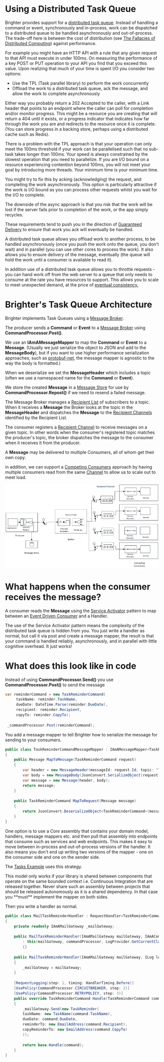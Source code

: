 # Using a Distributed Task Queue

Brighter provides support for a [distributed task
queue](https://parlab.eecs.berkeley.edu/wiki/_media/patterns/taskqueue.pdf).
Instead of handling a command or event, synchronously and in-process,
work can be dispatched to a distributed queue to be handled
asynchronously and out-of-process. The trade-off here is between the
cost of distribution (see [The Fallacies of Distributed
Computing](https://en.wikipedia.org/wiki/Fallacies_of_distributed_computing))
against performance.

For example you might have an HTTP API with a rule that any given request to
that API must execute in under 100ms. On measuring the performance of a
key POST or PUT operation to your API you find that you exceed this
value. Upon realizing that much of your time is spent I/O you consider
two options:

-   Use the TPL (Task parallel library) to perform the work concurrently
-   Offload the work to a distributed task queue, ack the message, and
    allow the work to complete asynchronously

Either way you probably return a 202 Accepted to the caller, with a Link
header that points to an endpoint where the caller can poll for
completion and/or monitor progress. This might be a resource you are
creating that will return a 404 until it exists, or a progress indicator
that indicates how far through the work you are and redirects to the
resource once it is complete. (You can store progress in a backing
store, perhaps using a distributed cache such as Redis).

There is a problem with the TPL approach is that your operation can only
meet the 100ms threshold if your work can be parallelised such that no
sub-task takes longer than 100ms. Your speed is always constrained by
the slowest operation that you need to parallelize. If you are I/O bound
on a resource experiencing contention beyond 100ms, you will not meet
your goal by introducing more threads. Your minimum time is your minimum
time.

You might try to fix this by acking (acknowledging) the request, and
completing the work asynchronously. This option is particularly
attractive if the work is I/O bound as you can process other requests
whilst you wait for the I/O to complete.

The downside of the async approach is that you risk that the work will
be lost if the server fails prior to completion of the work, or the app
simply recycles.

These requirements tend to push you in the direction of [Guaranteed
Delivery](http://www.eaipatterns.com/GuaranteedMessaging.html) to ensure
that work you ack will eventually be handled.

A distributed task queue allows you offload work to another process, to
be handled asynchronously (once you push the work onto the queue, you
don\'t wait) and in parallel (you can use other cores to process the
work). It also allows you to ensure delivery of the message, eventually
(the queue will hold the work until a consumer is available to read it).

In addition use of a distributed task queue allows you to throttle
requests - you can hand work off from the web server to a queue that
only needs to consume at the rate you have resources to support. This
allows you to scale to meet unexpected demand, at the price of [eventual
consistency.](https://en.wikipedia.org/wiki/Eventual_consistency)

# Brighter\'s Task Queue Architecture

Brighter implements Task Queues using a [Message
Broker](http://www.enterpriseintegrationpatterns.com/MessageBroker.html).

The producer sends a **Command** or **Event** to a [Message
Broker](http://www.enterpriseintegrationpatterns.com/MessageBroker.html)
using **CommandProcessor.Post()**.

We use an **IAmAMessageMapper** to map the **Command** or **Event** to a
**Message**. (Usually we just serialize the object to JSON and add to
the **MessageBody**), but if you want to use higher performance
serialization approaches, such as
[protobuf-net](https://github.com/mgravell/protobuf-net), the message
mapper is agnostic to the way the body is formatted.)

When we deserialize we set the **MessageHeader** which includes a topic
(often we use a namespaced name for the **Command** or **Event**).

We store the created **Message** in a [Message
Store](http://www.enterpriseintegrationpatterns.com/MessageStore.html)
for use by **CommandProcessor.Repost()** if we need to resend a failed
message.

The Message Broker manages a [Recipient
List](http://www.enterpriseintegrationpatterns.com/RecipientList.html)
of subscribers to a topic. When it receives a **Message** the Broker
looks at the topic in the **MessageHeader** and dispatches the
**Message** to the [Recipient
Channels](http://www.enterpriseintegrationpatterns.com/MessageChannel.html)
identified by the Recipient List.

The consumer registers a [Recipient
Channel](http://www.enterpriseintegrationpatterns.com/MessageChannel.html)
to receive messages on a given topic. In other words when the
consumer\'s registered topic matches the producer\'s topic, the broker
dispatches the message to the consumer when it receives it from the
producer.

A **Message** may be delivered to multiple Consumers, all of whom get
their own copy.

in addition, we can support a [Competing
Consumers](http://www.enterpriseintegrationpatterns.com/CompetingConsumers.html)
approach by having multiple consumers read from the same
[Channel](http://www.enterpriseintegrationpatterns.com/MessageChannel.html)
to allow us to scale out to meet load.

![TaskQueues](_static/images/TaskQueues.png)

# What happens when the consumer receives the message?

A consumer reads the **Message** using the [Service
Activator](http://www.enterpriseintegrationpatterns.com/MessagingAdapter.html)
pattern to map between an [Event Driven
Consumer](http://www.enterpriseintegrationpatterns.com/EventDrivenConsumer.html)
and a Handler.

The use of the Service Activator pattern means the complexity of the
distributed task queue is hidden from you. You just write a handler as
normal, but call it via post and create a message mapper, the result is
that your command is handled reliably, asynchronously, and in parallel
with little cognitive overhead. It just works!

# What does this look like in code

Instead of using **CommandProcessor.Send()** you use
**CommandProcessor.Post()** to send the message

``` csharp
var reminderCommand = new TaskReminderCommand(
     taskName: reminder.TaskName,
     dueDate: DateTime.Parse(reminder.DueDate),
     recipient: reminder.Recipient,
     copyTo: reminder.CopyTo);

 _commandProcessor.Post(reminderCommand);
```

You add a message mapper to tell Brighter how to serialize the message
for sending to your consumers.

``` csharp
public class TaskReminderCommandMessageMapper : IAmAMessageMapper<TaskReminderCommand>
{
    public Message MapToMessage(TaskReminderCommand request)
    {
        var header = new MessageHeader(messageId: request.Id, topic: "Task.Reminder", messageType: MessageType.MT_COMMAND);
        var body = new MessageBody(JsonConvert.SerializeObject(request));
        var message = new Message(header, body);
        return message;
    }

    public TaskReminderCommand MapToRequest(Message message)
    {
        return JsonConvert.DeserializeObject<TaskReminderCommand>(message.Body.Value);
    }
}
```

One option is to use a *Core* assembly that contains your domain model,
handlers, message mappers etc. and then pull that assembly into
endpoints that consume such as services and web endpoints. This makes it
easy to move between in-process and out-of-process versions of the
handler. It also means you don\'t end up writing two versions of the
mapper - one on the consumer side and one on the sender side.

The [Tasks
Example](https://github.com/BrighterCommand/Brighter/tree/master/samples)
uses this strategy.

This model only works if your library is shared between components that
operate on the same bounded context i.e. Continuous Integration that are
released together. Never share such an assembly between projects that
should be released autonomously as it is a shared dependency. In that
case you \*\*must\*\* implement the mapper on both sides.

Then you write a handler as normal.

``` csharp
public class MailTaskReminderHandler : RequestHandler<TaskReminderCommand>
{
    private readonly IAmAMailGateway _mailGateway;

    public MailTaskReminderHandler(IAmAMailGateway mailGateway, IAmACommandProcessor commandProcessor)
        : this(mailGateway, commandProcessor, LogProvider.GetCurrentClassLogger())
        {}

    public MailTaskReminderHandler(IAmAMailGateway mailGateway, ILog logger) : base(logger)
    {
        _mailGateway = mailGateway;
    }

    [RequestLogging(step: 1, timing: HandlerTiming.Before)]
    [UsePolicy(CommandProcessor.CIRCUITBREAKER, step: 2)]
    [UsePolicy(CommandProcessor.RETRYPOLICY, step: 3)]
    public override TaskReminderCommand Handle(TaskReminderCommand command)
    {
        _mailGateway.Send(new TaskReminder(
        taskName: new TaskName(command.TaskName),
        dueDate: command.DueDate,
        reminderTo: new EmailAddress(command.Recipient),
        copyReminderTo: new EmailAddress(command.CopyTo)
        ));

        return base.Handle(command);
    }
}
```